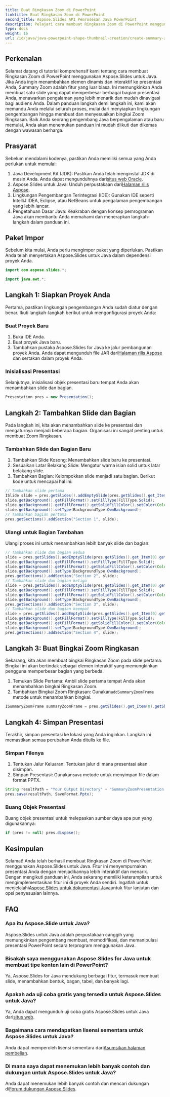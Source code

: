 ```yaml
---
title: Buat Ringkasan Zoom di PowerPoint
linktitle: Buat Ringkasan Zoom di PowerPoint
second_title: Aspose.Slides API Pemrosesan Java PowerPoint
description: Pelajari cara membuat Ringkasan Zoom di PowerPoint menggunakan Aspose.Slides untuk Java dengan tutorial langkah demi langkah yang komprehensif ini.
type: docs
weight: 16
url: /id/java/java-powerpoint-shape-thumbnail-creation/create-summary-zoom-powerpoint/
---
```

## Perkenalan
Selamat datang di tutorial komprehensif kami tentang cara membuat Ringkasan Zoom di PowerPoint menggunakan Aspose.Slides untuk Java. Jika Anda ingin menambahkan elemen dinamis dan interaktif ke presentasi Anda, Summary Zoom adalah fitur yang luar biasa. Ini memungkinkan Anda membuat satu slide yang dapat memperbesar berbagai bagian presentasi Anda, menawarkan pengalaman yang lebih menarik dan mudah dinavigasi bagi audiens Anda.
Dalam panduan langkah demi langkah ini, kami akan memandu Anda melalui seluruh proses, mulai dari menyiapkan lingkungan pengembangan hingga membuat dan menyesuaikan bingkai Zoom Ringkasan. Baik Anda seorang pengembang Java berpengalaman atau baru memulai, Anda akan menemukan panduan ini mudah diikuti dan dikemas dengan wawasan berharga.
## Prasyarat
Sebelum mendalami kodenya, pastikan Anda memiliki semua yang Anda perlukan untuk memulai:
1.  Java Development Kit (JDK): Pastikan Anda telah menginstal JDK di mesin Anda. Anda dapat mengunduhnya dari[situs web Oracle](https://www.oracle.com/java/technologies/javase-jdk11-downloads.html).
2.  Aspose.Slides untuk Java: Unduh perpustakaan dari[Halaman rilis Aspose](https://releases.aspose.com/slides/java/).
3. Lingkungan Pengembangan Terintegrasi (IDE): Gunakan IDE seperti IntelliJ IDEA, Eclipse, atau NetBeans untuk pengalaman pengembangan yang lebih lancar.
4. Pengetahuan Dasar Java: Keakraban dengan konsep pemrograman Java akan membantu Anda memahami dan menerapkan langkah-langkah dalam panduan ini.
## Paket Impor
Sebelum kita mulai, Anda perlu mengimpor paket yang diperlukan. Pastikan Anda telah menyertakan Aspose.Slides untuk Java dalam dependensi proyek Anda.
```java
import com.aspose.slides.*;

import java.awt.*;
```
## Langkah 1: Siapkan Proyek Anda
Pertama, pastikan lingkungan pengembangan Anda sudah diatur dengan benar. Ikuti langkah-langkah berikut untuk mengonfigurasi proyek Anda:
### Buat Proyek Baru
1. Buka IDE Anda.
2. Buat proyek Java baru.
3.  Tambahkan pustaka Aspose.Slides for Java ke jalur pembangunan proyek Anda. Anda dapat mengunduh file JAR dari[Halaman rilis Aspose](https://releases.aspose.com/slides/java/) dan sertakan dalam proyek Anda.
### Inisialisasi Presentasi
Selanjutnya, inisialisasi objek presentasi baru tempat Anda akan menambahkan slide dan bagian.
```java
Presentation pres = new Presentation();
```
## Langkah 2: Tambahkan Slide dan Bagian
Pada langkah ini, kita akan menambahkan slide ke presentasi dan mengaturnya menjadi beberapa bagian. Organisasi ini sangat penting untuk membuat Zoom Ringkasan.
### Tambahkan Slide dan Bagian Baru
1. Tambahkan Slide Kosong: Menambahkan slide baru ke presentasi.
2. Sesuaikan Latar Belakang Slide: Mengatur warna isian solid untuk latar belakang slide.
3. Tambahkan Bagian: Kelompokkan slide menjadi satu bagian.
Berikut kode untuk mencapai hal ini:
```java
// Tambahkan slide pertama
ISlide slide = pres.getSlides().addEmptySlide(pres.getSlides().get_Item(0).getLayoutSlide());
slide.getBackground().getFillFormat().setFillType(FillType.Solid);
slide.getBackground().getFillFormat().getSolidFillColor().setColor(Color.GRAY);
slide.getBackground().setType(BackgroundType.OwnBackground);
// Tambahkan bagian pertama
pres.getSections().addSection("Section 1", slide);
```
### Ulangi untuk Bagian Tambahan
Ulangi proses ini untuk menambahkan lebih banyak slide dan bagian:
```java
// Tambahkan slide dan bagian kedua
slide = pres.getSlides().addEmptySlide(pres.getSlides().get_Item(0).getLayoutSlide());
slide.getBackground().getFillFormat().setFillType(FillType.Solid);
slide.getBackground().getFillFormat().getSolidFillColor().setColor(Color.CYAN);
slide.getBackground().setType(BackgroundType.OwnBackground);
pres.getSections().addSection("Section 2", slide);
// Tambahkan slide dan bagian ketiga
slide = pres.getSlides().addEmptySlide(pres.getSlides().get_Item(0).getLayoutSlide());
slide.getBackground().getFillFormat().setFillType(FillType.Solid);
slide.getBackground().getFillFormat().getSolidFillColor().setColor(Color.MAGENTA);
slide.getBackground().setType(BackgroundType.OwnBackground);
pres.getSections().addSection("Section 3", slide);
// Tambahkan slide dan bagian keempat
slide = pres.getSlides().addEmptySlide(pres.getSlides().get_Item(0).getLayoutSlide());
slide.getBackground().getFillFormat().setFillType(FillType.Solid);
slide.getBackground().getFillFormat().getSolidFillColor().setColor(Color.GREEN);
slide.getBackground().setType(BackgroundType.OwnBackground);
pres.getSections().addSection("Section 4", slide);
```
## Langkah 3: Buat Bingkai Zoom Ringkasan
Sekarang, kita akan membuat bingkai Ringkasan Zoom pada slide pertama. Bingkai ini akan bertindak sebagai elemen interaktif yang memungkinkan pengguna memperbesar bagian yang berbeda.

1. Temukan Slide Pertama: Ambil slide pertama tempat Anda akan menambahkan bingkai Ringkasan Zoom.
2.  Tambahkan Bingkai Zoom Ringkasan: Gunakan`addSummaryZoomFrame` metode untuk menambahkan bingkai.
```java
ISummaryZoomFrame summaryZoomFrame = pres.getSlides().get_Item(0).getShapes().addSummaryZoomFrame(150, 50, 300, 200);
```
## Langkah 4: Simpan Presentasi
Terakhir, simpan presentasi ke lokasi yang Anda inginkan. Langkah ini memastikan semua perubahan Anda ditulis ke file.
### Simpan Filenya
1. Tentukan Jalur Keluaran: Tentukan jalur di mana presentasi akan disimpan.
2.  Simpan Presentasi: Gunakan`save` metode untuk menyimpan file dalam format PPTX.
```java
String resultPath = "Your Output Directory" + "SummaryZoomPresentation.pptx";
pres.save(resultPath, SaveFormat.Pptx);
```
### Buang Objek Presentasi
Buang objek presentasi untuk melepaskan sumber daya apa pun yang digunakannya:
```java
if (pres != null) pres.dispose();
```
## Kesimpulan
 Selamat! Anda telah berhasil membuat Ringkasan Zoom di PowerPoint menggunakan Aspose.Slides untuk Java. Fitur ini menyempurnakan presentasi Anda dengan menjadikannya lebih interaktif dan menarik. Dengan mengikuti panduan ini, Anda sekarang memiliki keterampilan untuk mengimplementasikan fitur ini di proyek Anda sendiri. Ingatlah untuk menjelajahi[Aspose.Slides untuk dokumentasi Java](https://reference.aspose.com/slides/java/)untuk fitur lanjutan dan opsi penyesuaian lainnya.
## FAQ
### Apa itu Aspose.Slide untuk Java?
Aspose.Slides untuk Java adalah perpustakaan canggih yang memungkinkan pengembang membuat, memodifikasi, dan memanipulasi presentasi PowerPoint secara terprogram menggunakan Java.
### Bisakah saya menggunakan Aspose.Slides for Java untuk membuat tipe konten lain di PowerPoint?
Ya, Aspose.Slides for Java mendukung berbagai fitur, termasuk membuat slide, menambahkan bentuk, bagan, tabel, dan banyak lagi.
### Apakah ada uji coba gratis yang tersedia untuk Aspose.Slides untuk Java?
Ya, Anda dapat mengunduh uji coba gratis Aspose.Slides untuk Java dari[situs web](https://releases.aspose.com/).
### Bagaimana cara mendapatkan lisensi sementara untuk Aspose.Slides untuk Java?
 Anda dapat memperoleh lisensi sementara dari[Asumsikan halaman pembelian](https://purchase.aspose.com/temporary-license/).
### Di mana saya dapat menemukan lebih banyak contoh dan dukungan untuk Aspose.Slides untuk Java?
 Anda dapat menemukan lebih banyak contoh dan mencari dukungan di[Forum dukungan Aspose.Slides](https://forum.aspose.com/c/slides/11).